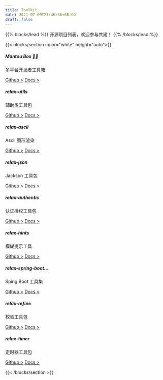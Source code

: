 ```yaml
---
title: Toolkit 
date: 2021-07-09T23:46:58+08:00 
draft: false
---
```


<!--add blocks of content here to add more sections to the community page -->
{{% blocks/lead %}} 开源项目列表，欢迎参与共建！ {{% /blocks/lead %}}

{{< blocks/section color="white" height="auto">}}

<div class="row mx-auto" style="margin-bottom: 15px;">
	<div class="card-deck">
		<div class="card">
			<div class="card-body">
				<h5 class="card-title text-primary text-primary">Mantou Box 🎉🎉</h5>
				<p class="card-text">多平台开发者工具箱</p>
				<a href="https://github.com/infilos/mantou-box" class="btn btn-link">Github ></a>
				<a href="https://mantoubox.fun" class="btn btn-link">Docs ></a>
		    </div>
	    </div>
		<div class="card">
			<div class="card-body">
				<h5 class="card-title text-primary">relax-utils</h5>
				<p class="card-text">辅助类工具包</p>
				<a href="https://github.com/infilow/relax-utils" class="btn btn-link">Github ></a>
                <a href="https://relax.infilos.com" class="btn btn-link">Docs ></a>
			</div>
		</div>
		<div class="card">
			<div class="card-body">
				<h5 class="card-title text-primary">relax-ascii</h5>
				<p class="card-text">Ascii 图形渲染</p>
				<a href="#" class="btn btn-link">Github ></a>
                <a href="https://relax.infilos.com" class="btn btn-link">Docs ></a>
			</div>
		</div>
	</div>
</div>

<div class="row mx-auto" style="margin-bottom: 15px;">
	<div class="card-deck">
		<div class="card">
			<div class="card-body">
				<h5 class="card-title text-primary">relax-json</h5>
				<p class="card-text">Jackson 工具包</p>
				<a href="https://github.com/infilow/relax-json" class="btn btn-link">Github ></a>
                <a href="https://relax.infilos.com" class="btn btn-link">Docs ></a>
		    </div>
	    </div>
		<div class="card">
			<div class="card-body">
				<h5 class="card-title text-primary">relax-authentic</h5>
				<p class="card-text">认证授权工具包</p>
				<a href="https://github.com/infilow/relax-authentic" class="btn btn-link">Github ></a>
                <a href="https://relax.infilos.com" class="btn btn-link">Docs ></a>
			</div>
		</div>
		<div class="card">
			<div class="card-body">
				<h5 class="card-title text-primary">relax-hints</h5>
				<p class="card-text">模糊提示工具</p>
				<a href="https://github.com/infilow/relax-hints" class="btn btn-link">Github ></a>
                <a href="https://relax.infilos.com" class="btn btn-link">Docs ></a>
			</div>
		</div>
	</div>
</div>

<div class="row mx-auto" style="margin-bottom: 15px;">
	<div class="card-deck">
		<div class="card">
			<div class="card-body">
				<h5 class="card-title text-primary">relax-spring-boot...</h5>
				<p class="card-text">Sping Boot 工具集</p>
				<a href="https://github.com/infilow/relax-spring-boot-starter" class="btn btn-link">Github ></a>
                <a href="https://relax.infilos.com" class="btn btn-link">Docs ></a>
		    </div>
	    </div>
		<div class="card">
			<div class="card-body">
				<h5 class="card-title text-primary">relax-refine</h5>
				<p class="card-text">校验工具包</p>
				<a href="https://github.com/infilow/relax-refine" class="btn btn-link">Github ></a>
                <a href="https://relax.infilos.com" class="btn btn-link">Docs ></a>
			</div>
		</div>
		<div class="card">
			<div class="card-body">
				<h5 class="card-title text-primary">relax-timer</h5>
				<p class="card-text">定时器工具包</p>
				<a href="https://github.com/infilow/relax-timer" class="btn btn-link">Github ></a>
                <a href="https://relax.infilos.com" class="btn btn-link">Docs ></a>
			</div>
		</div>
	</div>
</div>


{{< /blocks/section >}}